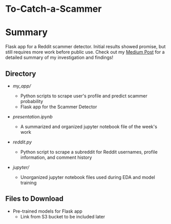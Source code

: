 # To-Catch-a-Scammer

# Summary

Flask app for a Reddit scammer detector. Initial results showed promise, but still requires more work before public use. 
Check out my [Medium Post](https://medium.com/p/1bdc024c8d69/) for a detailed summary of my investigation and findings!

## Directory

* *my_app/* 
  * Python scripts to scrape user's profile and predict scammer probability
  * Flask app for the Scammer Detector

* *presentation.ipynb* 
  * A summarized and organized jupyter notebook file of the week's work

* *reddit.py*
  * Python script to scrape a subreddit for Reddit usernames, profile information, and comment history

* *jupyter/* 
  * Unorganized jupyter notebook files used during EDA and model training

## Files to Download

* Pre-trained models for Flask app
  * Link from S3 bucket to be included later
